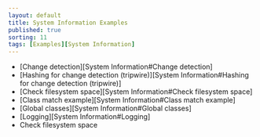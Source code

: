 ```yaml
---
layout: default
title: System Information Examples
published: true
sorting: 11
tags: [Examples][System Information]
---
```


* [Change detection][System Information#Change detection]
* [Hashing for change detection (tripwire)][System Information#Hashing for change detection (tripwire)]
* [Check filesystem space][System Information#Check filesystem space]
* [Class match example][System Information#Class match example]
* [Global classes][System Information#Global classes]
* [Logging][System Information#Logging]
* Check filesystem space